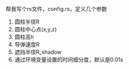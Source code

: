 帮我写个rs文件，config.rs，定义几个参数
1. 圆柱半径R
2. 圆柱中心点(x,y,z)
3. 圆柱高h
4. 导弹速度R
5. 遮挡半径R_shadow
6. 通过环境变量设置的时间细分度，默认是0.01s